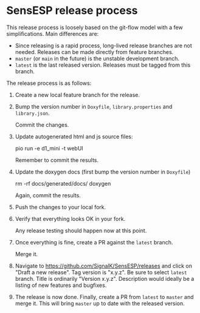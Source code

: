 # SensESP release process

This release process is loosely based on the git-flow model with a few
simplifications. Main differences are:

- Since releasing is a rapid process, long-lived release branches are not
  needed. Releases can be made directly from feature branches.
- `master` (or `main` in the future) is the unstable development branch.
- `latest` is the last released version. Releases must be tagged from
  this branch.

The release process is as follows:

1. Create a new local feature branch for the release.

2. Bump the version number in `Doxyfile`, `library.properties` and 
   `library.json`.

   Commit the changes.

2. Update autogenerated html and js source files:

    pio run -e d1_mini -t webUI

   Remember to commit the results.

3. Update the doxygen docs (first bump the version number in `Doxyfile`)

    rm -rf docs/generated/docs/
    doxygen

   Again, commit the results.

4. Push the changes to your local fork.

5. Verify that everything looks OK in your fork.

   Any release testing should happen now at this point.

6. Once everything is fine, create a PR against the `latest` branch.
   
   Merge it.

7. Navigate to https://github.com/SignalK/SensESP/releases and click on 
   "Draft a new release". Tag version is "x.y.z". Be sure to select `latest`
   branch. Title is ordinarily "Version x.y.z". Description would ideally
   be a listing of new features and bugfixes.

8. The release is now done. Finally, create a PR from `latest` to `master`
   and merge it. This will bring `master` up to date with the released version.

